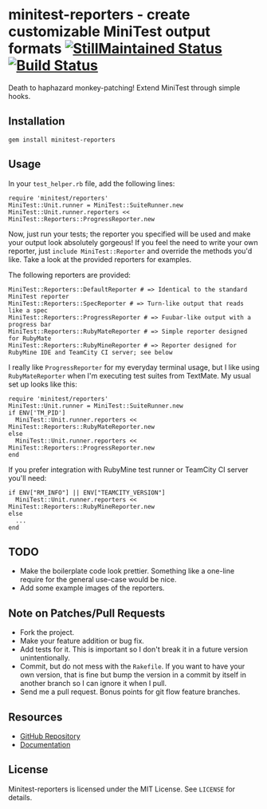 # minitest-reporters - create customizable MiniTest output formats [![StillMaintained Status](http://stillmaintained.com/CapnKernul/minitest-reporters.png)](http://stillmaintained.com/CapnKernul/minitest-reporters) [![Build Status](http://travis-ci.org/CapnKernul/minitest-reporters.png)](http://travis-ci.org/CapnKernul/minitest-reporters) #

Death to haphazard monkey-patching! Extend MiniTest through simple hooks.

## Installation ##

    gem install minitest-reporters

## Usage ##

In your `test_helper.rb` file, add the following lines:

    require 'minitest/reporters'
    MiniTest::Unit.runner = MiniTest::SuiteRunner.new
    MiniTest::Unit.runner.reporters << MiniTest::Reporters::ProgressReporter.new

Now, just run your tests; the reporter you specified will be used and make your
output look absolutely gorgeous! If you feel the need to write your own
reporter, just `include MiniTest::Reporter` and override the methods you'd like.
Take a look at the provided reporters for examples.

The following reporters are provided:

    MiniTest::Reporters::DefaultReporter # => Identical to the standard MiniTest reporter
    MiniTest::Reporters::SpecReporter # => Turn-like output that reads like a spec
    MiniTest::Reporters::ProgressReporter # => Fuubar-like output with a progress bar
    MiniTest::Reporters::RubyMateReporter # => Simple reporter designed for RubyMate
    MiniTest::Reporters::RubyMineReporter # => Reporter designed for RubyMine IDE and TeamCity CI server; see below

I really like `ProgressReporter` for my everyday terminal usage, but I like
using `RubyMateReporter` when I'm executing test suites from TextMate. My usual
set up looks like this:

    require 'minitest/reporters'
    MiniTest::Unit.runner = MiniTest::SuiteRunner.new
    if ENV['TM_PID']
      MiniTest::Unit.runner.reporters << MiniTest::Reporters::RubyMateReporter.new
    else
      MiniTest::Unit.runner.reporters << MiniTest::Reporters::ProgressReporter.new
    end

If you prefer integration with RubyMine test runner or TeamCity CI server you'll need:

    if ENV["RM_INFO"] || ENV["TEAMCITY_VERSION"]
      MiniTest::Unit.runner.reporters << MiniTest::Reporters::RubyMineReporter.new
    else
      ...
    end

## TODO ##

* Make the boilerplate code look prettier. Something like a one-line require for the general use-case would be nice.
* Add some example images of the reporters.

## Note on Patches/Pull Requests ##

* Fork the project.
* Make your feature addition or bug fix.
* Add tests for it. This is important so I don't break it in a future version unintentionally.
* Commit, but do not mess with the `Rakefile`. If you want to have your own version, that is fine but bump the version in a commit by itself in another branch so I can ignore it when I pull.
* Send me a pull request. Bonus points for git flow feature branches.

## Resources ##

* [GitHub Repository](https://github.com/CapnKernul/minitest-reporters)
* [Documentation](http://rubydoc.info/github/CapnKernul/minitest-reporters)

## License ##

Minitest-reporters is licensed under the MIT License. See `LICENSE` for details.